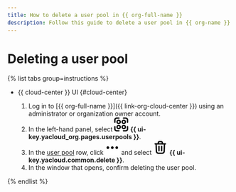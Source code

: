 ```yaml
---
title: How to delete a user pool in {{ org-full-name }}
description: Follow this guide to delete a user pool in {{ org-name }}.
---
```


# Deleting a user pool


{% list tabs group=instructions %}

- {{ cloud-center }} UI {#cloud-center}

  1. Log in to [{{ org-full-name }}]({{ link-org-cloud-center }}) using an administrator or organization owner account.
  1. In the left-hand panel, select ![userpool](../../../_assets/organization/userpool.svg) **{{ ui-key.yacloud_org.pages.userpools }}**.
  1. In the [user pool](../../../organization/concepts/user-pools.md) row, click ![image](../../../_assets/console-icons/ellipsis.svg) and select ![image](../../../_assets/console-icons/trash-bin.svg) **{{ ui-key.yacloud.common.delete }}**.
  1. In the window that opens, confirm deleting the user pool.

{% endlist %}